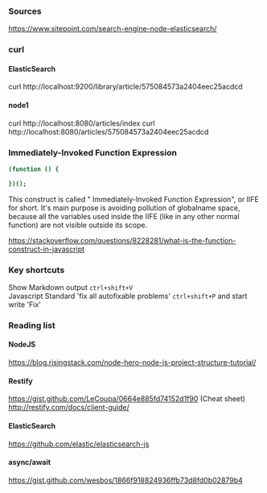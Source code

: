 
### Sources
https://www.sitepoint.com/search-engine-node-elasticsearch/

### curl
#### ElasticSearch
curl http://localhost:9200/library/article/575084573a2404eec25acdcd

#### node1
curl http://localhost:8080/articles/index
curl http://localhost:8080/articles/575084573a2404eec25acdcd

### Immediately-Invoked Function Expression
```sh
(function () {

})();
```
This construct is called " Immediately-Invoked Function Expression", or IIFE for short. It's main purpose is avoiding pollution of globalname space, because all the variables used inside the IIFE (like in any other normal function) are not visible outside its scope.

https://stackoverflow.com/questions/8228281/what-is-the-function-construct-in-javascript

### Key shortcuts
Show Markdown output `ctrl+shift+V`  
Javascript Standard 'fix all autofixable problems' `ctrl+shift+P` and start write 'Fix'

### Reading list
#### NodeJS
https://blog.risingstack.com/node-hero-node-js-project-structure-tutorial/

#### Restify
https://gist.github.com/LeCoupa/0664e885fd74152d1f90 (Cheat sheet)  
http://restify.com/docs/client-guide/


#### ElasticSearch
https://github.com/elastic/elasticsearch-js

#### async/await
https://gist.github.com/wesbos/1866f918824936ffb73d8fd0b02879b4